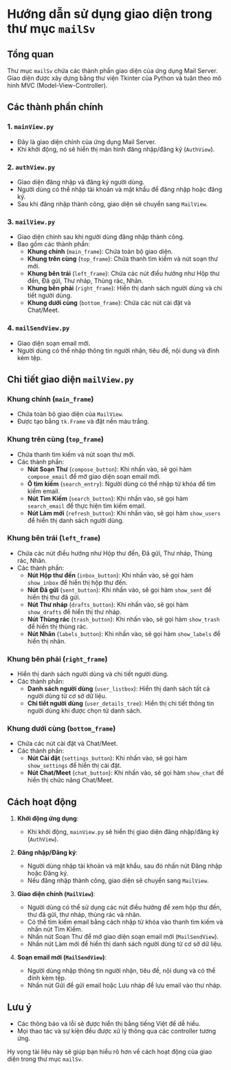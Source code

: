 # Hướng dẫn sử dụng giao diện trong thư mục `mailSv`

## Tổng quan
Thư mục `mailSv` chứa các thành phần giao diện của ứng dụng Mail Server. Giao diện được xây dựng bằng thư viện Tkinter của Python và tuân theo mô hình MVC (Model-View-Controller).

## Các thành phần chính

### 1. `mainView.py`
- Đây là giao diện chính của ứng dụng Mail Server.
- Khi khởi động, nó sẽ hiển thị màn hình đăng nhập/đăng ký (`AuthView`).

### 2. `authView.py`
- Giao diện đăng nhập và đăng ký người dùng.
- Người dùng có thể nhập tài khoản và mật khẩu để đăng nhập hoặc đăng ký.
- Sau khi đăng nhập thành công, giao diện sẽ chuyển sang `MailView`.

### 3. `mailView.py`
- Giao diện chính sau khi người dùng đăng nhập thành công.
- Bao gồm các thành phần:
  - **Khung chính** (`main_frame`): Chứa toàn bộ giao diện.
  - **Khung trên cùng** (`top_frame`): Chứa thanh tìm kiếm và nút soạn thư mới.
  - **Khung bên trái** (`left_frame`): Chứa các nút điều hướng như Hộp thư đến, Đã gửi, Thư nháp, Thùng rác, Nhãn.
  - **Khung bên phải** (`right_frame`): Hiển thị danh sách người dùng và chi tiết người dùng.
  - **Khung dưới cùng** (`bottom_frame`): Chứa các nút cài đặt và Chat/Meet.

### 4. `mailSendView.py`
- Giao diện soạn email mới.
- Người dùng có thể nhập thông tin người nhận, tiêu đề, nội dung và đính kèm tệp.

## Chi tiết giao diện `mailView.py`

### Khung chính (`main_frame`)
- Chứa toàn bộ giao diện của `MailView`.
- Được tạo bằng `tk.Frame` và đặt nền màu trắng.

### Khung trên cùng (`top_frame`)
- Chứa thanh tìm kiếm và nút soạn thư mới.
- Các thành phần:
  - **Nút Soạn Thư** (`compose_button`): Khi nhấn vào, sẽ gọi hàm `compose_email` để mở giao diện soạn email mới.
  - **Ô tìm kiếm** (`search_entry`): Người dùng có thể nhập từ khóa để tìm kiếm email.
  - **Nút Tìm Kiếm** (`search_button`): Khi nhấn vào, sẽ gọi hàm `search_email` để thực hiện tìm kiếm email.
  - **Nút Làm mới** (`refresh_button`): Khi nhấn vào, sẽ gọi hàm `show_users` để hiển thị danh sách người dùng.

### Khung bên trái (`left_frame`)
- Chứa các nút điều hướng như Hộp thư đến, Đã gửi, Thư nháp, Thùng rác, Nhãn.
- Các thành phần:
  - **Nút Hộp thư đến** (`inbox_button`): Khi nhấn vào, sẽ gọi hàm `show_inbox` để hiển thị hộp thư đến.
  - **Nút Đã gửi** (`sent_button`): Khi nhấn vào, sẽ gọi hàm `show_sent` để hiển thị thư đã gửi.
  - **Nút Thư nháp** (`drafts_button`): Khi nhấn vào, sẽ gọi hàm `show_drafts` để hiển thị thư nháp.
  - **Nút Thùng rác** (`trash_button`): Khi nhấn vào, sẽ gọi hàm `show_trash` để hiển thị thùng rác.
  - **Nút Nhãn** (`labels_button`): Khi nhấn vào, sẽ gọi hàm `show_labels` để hiển thị nhãn.

### Khung bên phải (`right_frame`)
- Hiển thị danh sách người dùng và chi tiết người dùng.
- Các thành phần:
  - **Danh sách người dùng** (`user_listbox`): Hiển thị danh sách tất cả người dùng từ cơ sở dữ liệu.
  - **Chi tiết người dùng** (`user_details_tree`): Hiển thị chi tiết thông tin người dùng khi được chọn từ danh sách.

### Khung dưới cùng (`bottom_frame`)
- Chứa các nút cài đặt và Chat/Meet.
- Các thành phần:
  - **Nút Cài đặt** (`settings_button`): Khi nhấn vào, sẽ gọi hàm `show_settings` để hiển thị cài đặt.
  - **Nút Chat/Meet** (`chat_button`): Khi nhấn vào, sẽ gọi hàm `show_chat` để hiển thị chức năng Chat/Meet.

## Cách hoạt động

1. **Khởi động ứng dụng**:
   - Khi khởi động, `mainView.py` sẽ hiển thị giao diện đăng nhập/đăng ký (`AuthView`).

2. **Đăng nhập/Đăng ký**:
   - Người dùng nhập tài khoản và mật khẩu, sau đó nhấn nút Đăng nhập hoặc Đăng ký.
   - Nếu đăng nhập thành công, giao diện sẽ chuyển sang `MailView`.

3. **Giao diện chính (`MailView`)**:
   - Người dùng có thể sử dụng các nút điều hướng để xem hộp thư đến, thư đã gửi, thư nháp, thùng rác và nhãn.
   - Có thể tìm kiếm email bằng cách nhập từ khóa vào thanh tìm kiếm và nhấn nút Tìm Kiếm.
   - Nhấn nút Soạn Thư để mở giao diện soạn email mới (`MailSendView`).
   - Nhấn nút Làm mới để hiển thị danh sách người dùng từ cơ sở dữ liệu.

4. **Soạn email mới (`MailSendView`)**:
   - Người dùng nhập thông tin người nhận, tiêu đề, nội dung và có thể đính kèm tệp.
   - Nhấn nút Gửi để gửi email hoặc Lưu nháp để lưu email vào thư nháp.

## Lưu ý
- Các thông báo và lỗi sẽ được hiển thị bằng tiếng Việt để dễ hiểu.
- Mọi thao tác và sự kiện đều được xử lý thông qua các controller tương ứng.

Hy vọng tài liệu này sẽ giúp bạn hiểu rõ hơn về cách hoạt động của giao diện trong thư mục `mailSv`.
